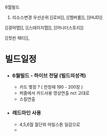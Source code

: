 

6월빌드

1. 리소스변경 우선순위
[[로비]], [[멤버룸]], [[HUD]]

[[광야맵]], [[스테이지맵]], [[어나더스토리]]

[[컷씬 채티]], 



# 빌드일정 
- ### 6월빌드 - 하이브 전달 (빌드의성격)
	- 카드 몇장 ? (  런칭때 190 - 200장  )
	- 퍼즐에서 카드사용 영상연출 nct 고대로
	- 스킬연출 

- ### 레드마인 사용
	- 4,5,6월 월단위 마일스톤 일감으로 
	- 

